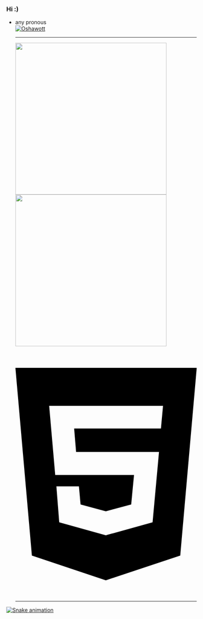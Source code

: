 ### Hi :)
- any pronous
  <div>
    <a href="https://pokemondb.net/pokedex/oshawott"><img src="https://img.pokemondb.net/sprites/black-white-2/anim/shiny/oshawott.gif" alt="Oshawott"></a>
  </div>
  <hr>
  <div>
    <a href="https://github.com/HakuAkai">
    <img width="400" src="https://github-readme-stats.vercel.app/api?username=hakuakai&show_icons=true&theme=swift&include_all_commits=true&count_private=true"/>
    <img width="400" src="https://github-readme-stats.vercel.app/api/top-langs/?username=hakuakai&layout=compact&langs_count=7&theme=swift"/>
  </div>
  <div style="display: inline_block"><br>
    <svg xmlns="http://www.w3.org/2000/svg" viewBox="0 0 384 512"><!--! Font Awesome Pro 6.2.0 by @fontawesome - https://fontawesome.com License - https://fontawesome.com/license (Commercial License) Copyright 2022 Fonticons, Inc. --><path d="M0 32l34.9 395.8L191.5 480l157.6-52.2L384 32H0zm308.2 127.9H124.4l4.1 49.4h175.6l-13.6 148.4-97.9 27v.3h-1.1l-98.7-27.3-6-75.8h47.7L138 320l53.5 14.5 53.7-14.5 6-62.2H84.3L71.5 112.2h241.1l-4.4 47.7z"/></svg>
  </div>
  <hr>
![Snake animation](https://github.com/HakuAkai/rafaballerini/blob/output/github-contribution-grid-snake.svg)
